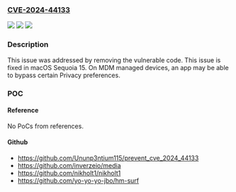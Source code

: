 ### [CVE-2024-44133](https://cve.mitre.org/cgi-bin/cvename.cgi?name=CVE-2024-44133)
![](https://img.shields.io/static/v1?label=Product&message=macOS&color=blue)
![](https://img.shields.io/static/v1?label=Version&message=unspecified%3C%2015%20&color=brighgreen)
![](https://img.shields.io/static/v1?label=Vulnerability&message=On%20MDM%20managed%20devices%2C%20an%20app%20may%20be%20able%20to%20bypass%20certain%20Privacy%20preferences&color=brighgreen)

### Description

This issue was addressed by removing the vulnerable code. This issue is fixed in macOS Sequoia 15. On MDM managed devices, an app may be able to bypass certain Privacy preferences.

### POC

#### Reference
No PoCs from references.

#### Github
- https://github.com/Ununp3ntium115/prevent_cve_2024_44133
- https://github.com/inverzeio/media
- https://github.com/nikholt1/nikholt1
- https://github.com/yo-yo-yo-jbo/hm-surf

